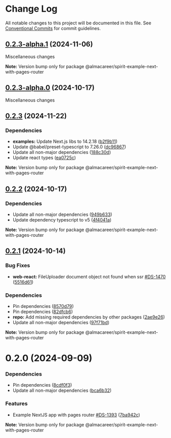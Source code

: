 # Change Log

All notable changes to this project will be documented in this file.
See [Conventional Commits](https://conventionalcommits.org) for commit guidelines.

<a name="0.2.3-alpha.1"></a>

## [0.2.3-alpha.1](https://github.com/lmc-eu/spirit-design-system/compare/@almacareer/spirit-example-next-with-pages-router@0.2.3-alpha.0...@almacareer/spirit-example-next-with-pages-router@0.2.3-alpha.1) (2024-11-06)

Miscellaneous changes

**Note:** Version bump only for package @almacareer/spirit-example-next-with-pages-router

<a name="0.2.3-alpha.0"></a>

## [0.2.3-alpha.0](https://github.com/lmc-eu/spirit-design-system/compare/@almacareer/spirit-example-next-with-pages-router@0.2.2...@almacareer/spirit-example-next-with-pages-router@0.2.3-alpha.0) (2024-10-17)

Miscellaneous changes

<a name="0.2.3"></a>

## [0.2.3](https://github.com/lmc-eu/spirit-design-system/compare/@almacareer/spirit-example-next-with-pages-router@0.2.2...@almacareer/spirit-example-next-with-pages-router@0.2.3) (2024-11-22)

### Dependencies

- **examples:** Update Next.js libs to 14.2.18 ([b2f9b11](https://github.com/lmc-eu/spirit-design-system/commit/b2f9b11))
- Update @babel/preset-typescript to 7.26.0 ([dc96867](https://github.com/lmc-eu/spirit-design-system/commit/dc96867))
- Update all non-major dependencies ([188c30d](https://github.com/lmc-eu/spirit-design-system/commit/188c30d))
- Update react types ([ea0725c](https://github.com/lmc-eu/spirit-design-system/commit/ea0725c))

**Note:** Version bump only for package @almacareer/spirit-example-next-with-pages-router

<a name="0.2.2"></a>

## [0.2.2](https://github.com/lmc-eu/spirit-design-system/compare/@almacareer/spirit-example-next-with-pages-router@0.2.1...@almacareer/spirit-example-next-with-pages-router@0.2.2) (2024-10-17)

### Dependencies

- Update all non-major dependencies ([949b633](https://github.com/lmc-eu/spirit-design-system/commit/949b633))
- Update dependency typescript to v5 ([4f4041a](https://github.com/lmc-eu/spirit-design-system/commit/4f4041a))

**Note:** Version bump only for package @almacareer/spirit-example-next-with-pages-router

<a name="0.2.1"></a>

## [0.2.1](https://github.com/lmc-eu/spirit-design-system/compare/@almacareer/spirit-example-next-with-pages-router@0.2.0...@almacareer/spirit-example-next-with-pages-router@0.2.1) (2024-10-14)

### Bug Fixes

- **web-react:** FileUploader document object not found when ssr [#DS-1470](https://github.com/lmc-eu/spirit-design-system/issues/DS-1470) ([5516d61](https://github.com/lmc-eu/spirit-design-system/commit/5516d61))

### Dependencies

- Pin dependencies ([8570d79](https://github.com/lmc-eu/spirit-design-system/commit/8570d79))
- Pin dependencies ([82dfcb6](https://github.com/lmc-eu/spirit-design-system/commit/82dfcb6))
- **repo:** Add missing required dependencies by other packages ([2ae9e26](https://github.com/lmc-eu/spirit-design-system/commit/2ae9e26))
- Update all non-major dependencies ([97f71bd](https://github.com/lmc-eu/spirit-design-system/commit/97f71bd))

**Note:** Version bump only for package @almacareer/spirit-example-next-with-pages-router

<a name="0.2.0"></a>

# 0.2.0 (2024-09-09)

### Dependencies

- Pin dependencies ([8cdf0f3](https://github.com/lmc-eu/spirit-design-system/commit/8cdf0f3))
- Update all non-major dependencies ([bca6b32](https://github.com/lmc-eu/spirit-design-system/commit/bca6b32))

### Features

- Example NextJS app with pages router [#DS-1393](https://github.com/lmc-eu/spirit-design-system/issues/DS-1393) ([7ba942c](https://github.com/lmc-eu/spirit-design-system/commit/7ba942c))

**Note:** Version bump only for package @almacareer/spirit-example-next-with-pages-router

